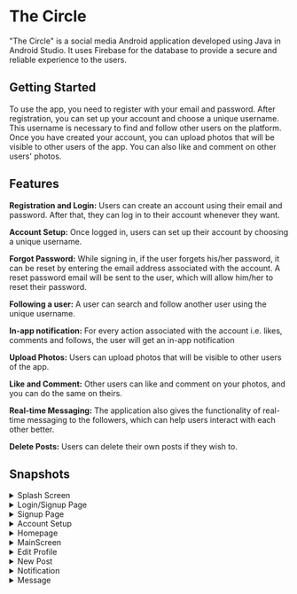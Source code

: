 # The Circle
"The Circle" is a social media Android application developed using Java in Android Studio. It uses Firebase for the database to provide a secure and reliable experience to the users.

## Getting Started
To use the app, you need to register with your email and password. After registration, you can set up your account and choose a unique username. This username is necessary to find and follow other users on the platform. Once you have created your account, you can upload photos that will be visible to other users of the app. You can also like and comment on other users' photos.

## Features
**Registration and Login:** Users can create an account using their email and password. After that, they can log in to their account whenever they want.

**Account Setup:** Once logged in, users can set up their account by choosing a unique username.

**Forgot Password:** While signing in, if the user forgets his/her password, it can be reset by entering the email address associated with the account. A reset password email will be sent to the user, which will allow him/her to reset their password.

**Following a user:** A user can search and follow another user using the unique username.

**In-app notification:** For every action associated with the account i.e. likes, comments and follows, the user will get an in-app notification

**Upload Photos:** Users can upload photos that will be visible to other users of the app.

**Like and Comment:** Other users can like and comment on your photos, and you can do the same on theirs.

**Real-time Messaging:** The application also gives the functionality of real-time messaging to the followers, which can help users interact with each other better.

**Delete Posts:** Users can delete their own posts if they wish to.

## Snapshots
<details>
  <summary>Splash Screen</summary>
  <img src="app/src/main/res/drawable/splash.jpg" alt="Splash Screen" width="200" height="400">
</details>


<details>
  <summary>Login/Signup Page</summary>
  <img src="app/src/main/res/drawable/login%20signup.jpg" alt="Signup Page" width="200" height="400">
</details>

<details>
  <summary>Signup Page</summary>
  <img src="app/src/main/res/drawable/photo_2023-04-10_22-26-52.jpg" alt="Signup Page" width="200" height="400">
  <img src="app/src/main/res/drawable/Signing%20up.jpg" alt="Signing up" width="200" height="400">
</details>

<details>
  <summary>Account Setup</summary>
  <img src="app/src/main/res/drawable/account%20setup.jpg" alt="Account Setup" width="200" height="400">
</details>

<details>
  <summary>Homepage</summary>
  <img src="app/src/main/res/drawable/homepage.jpg" alt="Homepage" width="200" height="400">
</details>

<details>
  <summary>MainScreen</summary>
  <img src="app/src/main/res/drawable/mainscreen.jpg" alt="MainScreen" width="200" height="400">
</details>

<details>
  <summary>Edit Profile</summary>
  <img src="app/src/main/res/drawable/edit%20profile.jpg" alt="Edit Profile" width="200" height="400">
</details>

<details>
  <summary>New Post</summary>
  <img src="app/src/main/res/drawable/new%20post.jpg" alt="New Post" width="200" height="400">
</details>

<details>
  <summary>Notification</summary>
  <img src="app/src/main/res/drawable/notification.jpg" alt="Notification" width="200" height="400">
</details>

<details>
  <summary>Message</summary>
  <img src="app/src/main/res/drawable/message.jpg" alt="Message" width="200" height="400">
</details>
